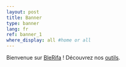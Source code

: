 ```yaml
---
layout: post
title: Banner
type: banner
lang: fr
ref: banner_1
where_display: all #home or all
---
```


Bienvenue sur [BleRifa]({{site.base_url}}/) ! Découvrez nos [outils]({{site.base_url}}/tools-fr/).
